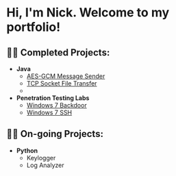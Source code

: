 <h1>Hi, I'm Nick. Welcome to my portfolio!</h1>

<h2>👨‍💻 Completed Projects:</h2>

- <b>Java</b>
  - [AES-GCM Message Sender](https://github.com/nhamle2/AES-GCM-Message-Sender)
  - [TCP Socket File Transfer](https://github.com/nhamle2/TCP-Socket-File-Transfer)
  - 
- <b>Penetration Testing Labs</b>
  - [Windows 7 Backdoor](https://github.com/nhamle2/Windows-7-Backdoor)
  - [Windows 7 SSH](https://github.com/nhamle2/Windows-7-SSH)

<h2>👨‍💻 On-going Projects:</h2>

- <b>Python</b>
  - Keylogger
  - Log Analyzer


